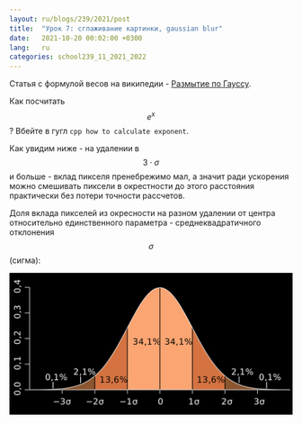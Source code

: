```yaml
---
layout: ru/blogs/239/2021/post
title:  "Урок 7: сглаживание картинки, gaussian blur"
date:   2021-10-20 00:02:00 +0300
lang:   ru
categories: school239_11_2021_2022
---
```


Статья с формулой весов на википедии - [Размытие по Гауссу](https://ru.wikipedia.org/wiki/%D0%A0%D0%B0%D0%B7%D0%BC%D1%8B%D1%82%D0%B8%D0%B5_%D0%BF%D0%BE_%D0%93%D0%B0%D1%83%D1%81%D1%81%D1%83).

Как посчитать $$e^x$$? Вбейте в гугл ```cpp how to calculate exponent```.

Как увидим ниже - на удалении в $$3 \cdot \sigma$$ и больше - вклад пикселя пренебрежимо мал, а значит ради ускорения можно смешивать пиксели в окрестности до этого расстояния практически без потери точности рассчетов.

Доля вклада пикселей из окресности на разном удалении от центра относительно единственного параметра - среднеквадратичного отклонения $$\sigma$$ (сигма): 

![Gaussian sigma](/static/2021/10/20/sigma.png)

